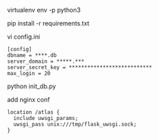 virtualenv env -p python3

pip install -r requirements.txt

vi config.ini
```
[config]
dbname = ****.db
server_domain = *****.***
server_secret_key = ***************************
max_login = 20
```

python init_db.py

add nginx conf
```
location /atlas {
  include uwsgi_params;
  uwsgi_pass unix:///tmp/flask_uwsgi.sock;
}
```

